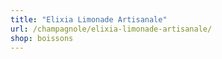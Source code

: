 ```yaml
---
title: "Elixia Limonade Artisanale"
url: /champagnole/elixia-limonade-artisanale/
shop: boissons
---
```

